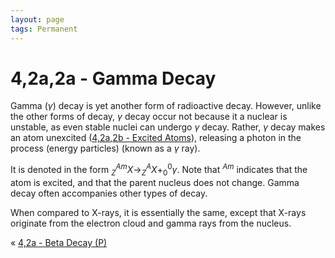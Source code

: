 ```yaml
---
layout: page
tags: Permanent 
---
```

# 4,2a,2a - Gamma Decay 
Gamma ($\gamma$) decay is yet another form of radioactive decay. However, unlike the other forms of decay, $\gamma$ decay occur not because it a nuclear is unstable, as even stable nuclei can undergo $\gamma$ decay. Rather, $\gamma$ decay makes an atom unexcited ([4,2a,2b - Excited Atoms](4,2a,2b%20-%20Excited%20Atoms)), releasing a photon in the process (energy particles) (known as a $\gamma$ ray).

It is denoted in the form $^{ Am }_{Z}X\to^{ A }_{Z}X+^{ 0 }_{0}\gamma$. Note that $^{ Am }$ indicates that the atom is excited, and that the parent nucleus does not change. Gamma decay often accompanies other types of decay.

When compared to X-rays, it is essentially the same, except that X-rays originate from the electron cloud and gamma rays from the nucleus.

« [4,2a - Beta Decay (P)](4,2a%20-%20Beta%20Decay%20(P))